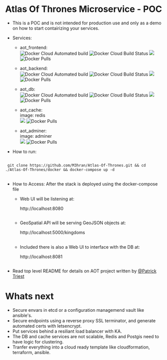 
# Atlas Of Thrones Microservice - POC
- This is a POC and is not intended for production use and only as a demo on how to start contairizing your services.
- Services:
   - aot_frontend:\
![Docker Cloud Automated build](https://img.shields.io/docker/cloud/automated/m3hran/aot_frontend.svg)
![Docker Cloud Build Status](https://img.shields.io/docker/cloud/build/m3hran/aot_frontend.svg)
[![](https://images.microbadger.com/badges/image/m3hran/aot_frontend.svg)](https://microbadger.com/images/m3hran/aot_frontend)
![Docker Pulls](https://img.shields.io/docker/pulls/m3hran/aot_frontend.svg)
   - aot_backend:\
![Docker Cloud Automated build](https://img.shields.io/docker/cloud/automated/m3hran/aot_backend.svg)
![Docker Cloud Build Status](https://img.shields.io/docker/cloud/build/m3hran/aot_backend.svg)
[![](https://images.microbadger.com/badges/image/m3hran/aot_backend.svg)](https://microbadger.com/images/m3hran/aot_backend)
![Docker Pulls](https://img.shields.io/docker/pulls/m3hran/aot_backend.svg)
   - aot_db:\
![Docker Cloud Automated build](https://img.shields.io/docker/cloud/automated/mdillon/postgis.svg)
![Docker Cloud Build Status](https://img.shields.io/docker/cloud/build/mdillon/postgis.svg)
[![](https://images.microbadger.com/badges/image/mdillon/postgis.svg)](https://microbadger.com/images/mdillon/postgis)
![Docker Pulls](https://img.shields.io/docker/pulls/mdillon/postgis.svg)

   - aot_cache:\
        image: redis\
[![](https://images.microbadger.com/badges/image/redis.svg)](https://microbadger.com/images/redis "Get your own image badge on microbadger.com")
![Docker Pulls](https://img.shields.io/docker/pulls/_/redis.svg)

   - aot_adminer:\
        image: adminer\
[![](https://images.microbadger.com/badges/image/adminer.svg)](https://microbadger.com/images/adminer "Get your own image badge on microbadger.com")
![Docker Pulls](https://img.shields.io/docker/pulls/_/adminer.svg)

- How to run:

##
     git clone https://github.com/M3hran/Atlas-Of-Thrones.git && cd ./Atlas-Of-Thrones/docker && docker-compose up -d
## 

- How to Access:
  After the stack is deployed using the docker-compose file 
    - Web UI will be listening at:  
      
         http://localhost:8080
      ##
    - GeoSpatial API will be serving GeoJSON objects at:
      
         http://localhost:5000/kingdoms
      ##
    - Included there is also a Web UI to interface with the DB at:
      
         http://localhost:8081
      ##

- Read top level README for details on AOT project written by [@Patrick Triest]( https://github.com/triestpa )

# Whats next
- Secure envars in etcd or a configuration managemend vault like ansible's.
- Secure endpoints using a reverse proxy SSL terminator, and generate automated certs with letsencrypt.
- Put services behind a resiliant load balancer with KA.
- The DB and cache services are not scalable, Redis and Postgis need to have logic for clustering.
- Tranfer everything into a cloud ready template like cloudformation, terraform, ansible.

